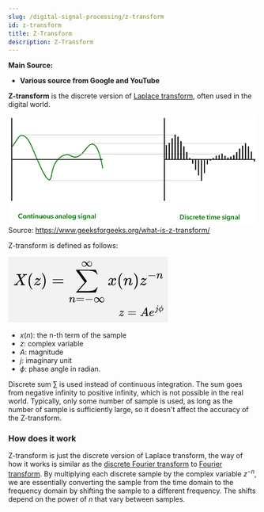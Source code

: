```yaml
---
slug: /digital-signal-processing/z-transform
id: z-transform
title: Z-Transform
description: Z-Transform
---
```


**Main Source:**

- **Various source from Google and YouTube**

**Z-transform** is the discrete version of [Laplace transform](/digital-signal-processing/laplace-transform), often used in the digital world.

![Comparison between continuous and discrete signal](./continous-discrete-signal.png)  
Source: https://www.geeksforgeeks.org/what-is-z-transform/

Z-transform is defined as follows:

![Z-transform formula](./z-transform-formula.png)

- $x(n)$: the n-th term of the sample
- $z$: complex variable
- $A$: magnitude
- $j$: imaginary unit
- $\phi$: phase angle in radian.

Discrete sum $\sum$ is used instead of continuous integration. The sum goes from negative infinity to positive infinity, which is not possible in the real world. Typically, only some number of sample is used, as long as the number of sample is sufficiently large, so it doesn't affect the accuracy of the Z-transform.

### How does it work

Z-transform is just the discrete version of Laplace transform, the way of how it works is similar as the [discrete Fourier transform](/digital-signal-processing/discrete-fourier-transform) to [Fourier transform](/digital-signal-processing/fourier-transform). By multiplying each discrete sample by the complex variable $z^{-n}$, we are essentially converting the sample from the time domain to the frequency domain by shifting the sample to a different frequency. The shifts depend on the power of $n$ that vary between samples.
